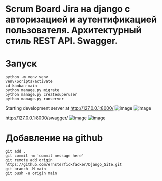 # Scrum Board Jira на django с авторизацией и аутентификацией пользователя. Архитектурный стиль REST API. Swagger.
# Запуск 
```
python -m venv venv
venv\Scripts\activate
cd kanban-main
python manage.py migrate
python manage.py createsuperuser
python manage.py runserver
```
Starting development server at http://127.0.0.1:8000/
![image](https://github.com/ernsterfickfacker/Django_Site/assets/93219479/fbebbab3-e304-48ed-b624-052b1d3d2e28)
![image](https://github.com/ernsterfickfacker/Django_Site/assets/93219479/3fd462cd-697d-4d9b-8444-9d7030cb793e)

http://127.0.0.1:8000/swagger/ 
![image](https://github.com/ernsterfickfacker/Django_Site/assets/93219479/229667ba-5915-49d1-b525-fe964d8248df)
![image](https://github.com/ernsterfickfacker/Django_Site/assets/93219479/1a1c7d3f-eb7c-4b72-b862-5d9525618407)


# Добавление на github
```
git add .
git commit -m 'commit message here'
git remote add origin https://github.com/ernsterfickfacker/Django_Site.git 
git branch -M main
git push -u origin main
```
